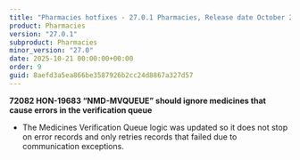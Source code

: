 ```yaml
---
title: "Pharmacies hotfixes - 27.0.1 Pharmacies, Release date October 21, 2025 - Hotfixes"
product: Pharmacies
version: "27.0.1"
subproduct: Pharmacies
minor_version: "27.0"
date: 2025-10-21 00:00:00+00:00
order: 9
guid: 8aefd3a5ea866be3587926b2cc24d8867a327d57
---
```


<strong>72082 HON-19683 “NMD-MVQUEUE” should ignore medicines that cause errors in the verification queue</strong>
<ul><li>The Medicines Verification Queue logic was updated so it does not stop on error records and only retries records that failed due to communication exceptions.</li></ul>
